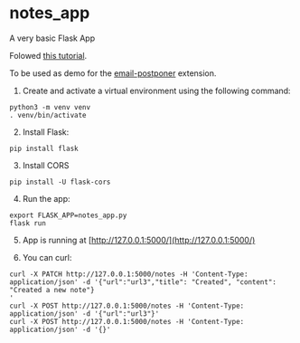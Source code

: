 # notes_app
A very basic Flask App

Folowed [this tutorial](https://www.linode.com/docs/guides/create-restful-api-using-python-and-flask/).

To be used as demo for the [email-postponer](https://github.com/adinutzyc21/email-postponer) extension.

1. Create and activate a virtual environment using the following command:
```
python3 -m venv venv
. venv/bin/activate
```

2. Install Flask:
```
pip install flask
```

3. Install CORS
```
pip install -U flask-cors
```

4. Run the app:
```
export FLASK_APP=notes_app.py
flask run
```

5. App is running at [http://127.0.0.1:5000/](http://127.0.0.1:5000/)

6. You can curl:
```
curl -X PATCH http://127.0.0.1:5000/notes -H 'Content-Type: application/json' -d '{"url":"url3","title": "Created", "content": "Created a new note"}
'
curl -X POST http://127.0.0.1:5000/notes -H 'Content-Type: application/json' -d '{"url":"url3"}'
curl -X POST http://127.0.0.1:5000/notes -H 'Content-Type: application/json' -d '{}'
```